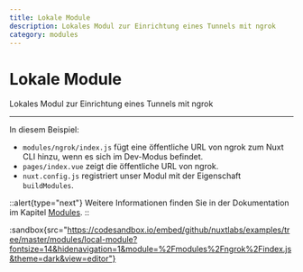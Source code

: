 ```yaml
---
title: Lokale Module
description: Lokales Modul zur Einrichtung eines Tunnels mit ngrok
category: modules
---
```


# Lokale Module

Lokales Modul zur Einrichtung eines Tunnels mit ngrok

---

In diesem Beispiel:

- `modules/ngrok/index.js` fügt eine öffentliche URL von ngrok zum Nuxt CLI hinzu, wenn es sich im Dev-Modus befindet.
- `pages/index.vue` zeigt die öffentliche URL von ngrok.
- `nuxt.config.js` registriert unser Modul mit der Eigenschaft `buildModules`.

::alert{type="next"}
Weitere Informationen finden Sie in der Dokumentation im Kapitel [Modules](/docs/directory-structure/modules).
::

:sandbox{src="https://codesandbox.io/embed/github/nuxtlabs/examples/tree/master/modules/local-module?fontsize=14&hidenavigation=1&module=%2Fmodules%2Fngrok%2Findex.js&theme=dark&view=editor"}
